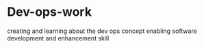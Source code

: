 # Dev-ops-work
creating and learning about the dev ops concept enabling software development and enhancement skill
